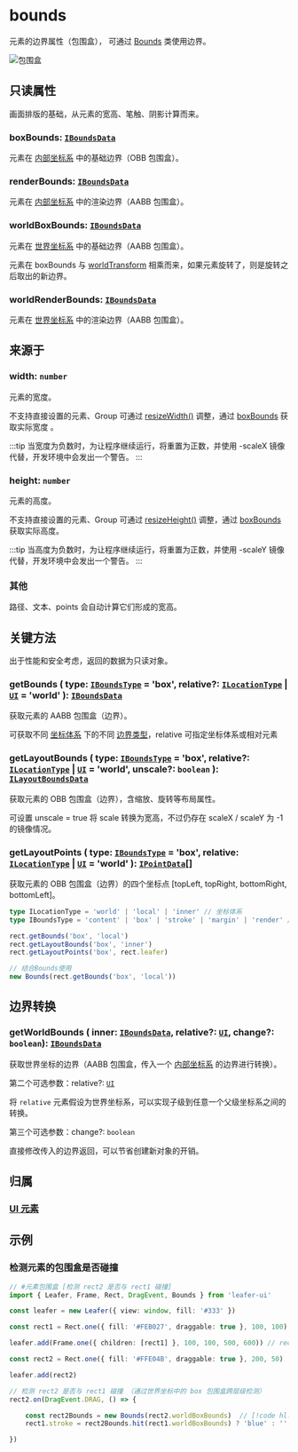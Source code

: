 # bounds

元素的边界属性（包围盒）， 可通过 [Bounds](/reference/math/Bounds.md) 类使用边界。

![包围盒](/svg/obb-aabb.svg)

## 只读属性

画面排版的基础，从元素的宽高、笔触、阴影计算而来。

### boxBounds: [`IBoundsData`](/api/interfaces/IBoundsData.md)

元素在 [内部坐标系](/guide/advanced/coordinate.md) 中的基础边界（OBB 包围盒）。

### renderBounds: [`IBoundsData`](/api/interfaces/IBoundsData.md)

元素在 [内部坐标系](/guide/advanced/coordinate.md) 中的渲染边界（AABB 包围盒）。

### worldBoxBounds: [`IBoundsData`](/api/interfaces/IBoundsData.md)

元素在 [世界坐标系](/guide/advanced/coordinate.md#world-世界坐标系) 中的基础边界（AABB 包围盒）。

元素在 boxBounds 与 [worldTransform](./transform.md#只读属性) 相乘而来，如果元素旋转了，则是旋转之后取出的新边界。

### worldRenderBounds: [`IBoundsData`](/api/interfaces/IBoundsData.md)

元素在 [世界坐标系](/guide/advanced/coordinate.md#world-世界坐标系) 中的渲染边界（AABB 包围盒）。

## 来源于

### width: `number`

元素的宽度。

不支持直接设置的元素、Group 可通过 [resizeWidth()](/reference/UI/resize.md) 调整，通过 [boxBounds](/reference/UI/bounds.md#boxbounds-iboundsdata) 获取实际宽度 。

:::tip
当宽度为负数时，为让程序继续运行，将重置为正数，并使用 -scaleX 镜像代替，开发环境中会发出一个警告。
:::

### height: `number`

元素的高度。

不支持直接设置的元素、Group 可通过 [resizeHeight()](/reference/UI/resize.md) 调整，通过 [boxBounds](/reference/UI/bounds.md#boxbounds-iboundsdata) 获取实际高度。

:::tip
当高度为负数时，为让程序继续运行，将重置为正数，并使用 -scaleY 镜像代替，开发环境中会发出一个警告。
:::

### 其他

路径、文本、points 会自动计算它们形成的宽高。

## 关键方法

出于性能和安全考虑，返回的数据为只读对象。

### getBounds ( type: [`IBoundsType`](/api/modules.md#iboundstype) = 'box', relative?: [`ILocationType`](/api/modules.md#ilocationtype) | [`UI`](/reference/display/UI.md) = 'world' ): [`IBoundsData`](/api/interfaces/IBoundsData.md)

获取元素的 AABB 包围盒（边界）。

可获取不同 [坐标体系](/guide/advanced/coordinate.md) 下的不同 [边界类型](/guide/advanced/bounds.md)，relative 可指定坐标体系或相对元素

### getLayoutBounds ( type: [`IBoundsType`](/api/modules.md#iboundstype) = 'box', relative?: [`ILocationType`](/api/modules.md#ilocationtype) | [`UI`](/reference/display/UI.md) = 'world', unscale?: `boolean` ): [`ILayoutBoundsData`](/api/interfaces/ILayoutBoundsData.md)

获取元素的 OBB 包围盒（边界），含缩放、旋转等布局属性。

可设置 unscale = true 将 scale 转换为宽高，不过仍存在 scaleX / scaleY 为 -1 的镜像情况。

### getLayoutPoints ( type: [`IBoundsType`](/api/modules.md#iboundstype) = 'box', relative: [`ILocationType`](/api/modules.md#ilocationtype) | [`UI`](/reference/display/UI.md) = 'world' ): [`IPointData`](/api/interfaces/IPointData.md)[]

获取元素的 OBB 包围盒（边界）的四个坐标点 [topLeft, topRight, bottomRight, bottomLeft]。

```ts
type ILocationType = 'world' | 'local' | 'inner' // 坐标体系
type IBoundsType = 'content' | 'box' | 'stroke' | 'margin' | 'render' // 边界类型

rect.getBounds('box', 'local')
rect.getLayoutBounds('box', 'inner')
rect.getLayoutPoints('box', rect.leafer)

// 结合Bounds使用
new Bounds(rect.getBounds('box', 'local'))
```

## 边界转换

### getWorldBounds ( inner: [`IBoundsData`](/api/interfaces/IBoundsData.md), relative?: [`UI`](/reference/display/UI.md), change?: `boolean`): [`IBoundsData`](/api/interfaces/IBoundsData.md)

获取世界坐标的边界（AABB 包围盒，传入一个 [内部坐标系](/guide/advanced/coordinate.md#inner-内部坐标系) 的边界进行转换）。

第二个可选参数：relative?: [`UI`](/reference/display/UI.md)

将 `relative` 元素假设为世界坐标系，可以实现子级到任意一个父级坐标系之间的转换。

第三个可选参数：change?: `boolean`

直接修改传入的边界返回，可以节省创建新对象的开销。

## 归属

### [UI 元素](/reference/display/UI.md)

## 示例

### 检测元素的包围盒是否碰撞

```ts
// #元素包围盒 [检测 rect2 是否与 rect1 碰撞]
import { Leafer, Frame, Rect, DragEvent, Bounds } from 'leafer-ui'

const leafer = new Leafer({ view: window, fill: '#333' })

const rect1 = Rect.one({ fill: '#FEB027', draggable: true }, 100, 100)

leafer.add(Frame.one({ children: [rect1] }, 100, 100, 500, 600)) // rect1 在 frame 内

const rect2 = Rect.one({ fill: '#FFE04B', draggable: true }, 200, 50)  // rect2 在 frame 外

leafer.add(rect2)

// 检测 rect2 是否与 rect1 碰撞 （通过世界坐标中的 box 包围盒跨层级检测）
rect2.on(DragEvent.DRAG, () => {

    const rect2Bounds = new Bounds(rect2.worldBoxBounds)  // [!code hl:2]
    rect1.stroke = rect2Bounds.hit(rect1.worldBoxBounds) ? 'blue' : '' // 碰撞则显示蓝色边框

})
```
